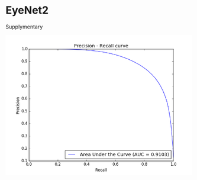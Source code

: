 # EyeNet2
Supplymentary 

![PR-Curve](https://github.com/huckiyang/EyeNet2/blob/master/src/Precision_recall.png)
